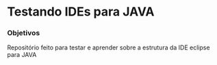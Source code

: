 # Testando IDEs para JAVA
### Objetivos
Repositório feito para testar e aprender sobre a estrutura da IDE eclipse para JAVA
